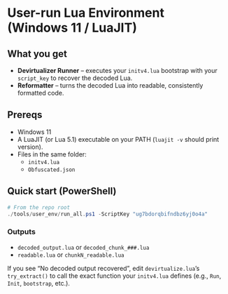 # User-run Lua Environment (Windows 11 / LuaJIT)

## What you get
- **Devirtualizer Runner** – executes your `initv4.lua` bootstrap with your `script_key` to recover the decoded Lua.
- **Reformatter** – turns the decoded Lua into readable, consistently formatted code.

## Prereqs
- Windows 11
- A LuaJIT (or Lua 5.1) executable on your PATH (`luajit -v` should print version).
- Files in the same folder:
  - `initv4.lua`
  - `Obfuscated.json`

## Quick start (PowerShell)
```powershell
# From the repo root
./tools/user_env/run_all.ps1 -ScriptKey "ug7bdorqbifndbz6yj0o4a"
```

### Outputs
- `decoded_output.lua` or `decoded_chunk_###.lua`
- `readable.lua` or `chunkN_readable.lua`

If you see “No decoded output recovered”, edit `devirtualize.lua`’s `try_extract()` to call the exact function your `initv4.lua` defines (e.g., `Run`, `Init`, `bootstrap`, etc.).
